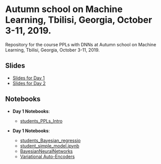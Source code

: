 # Autumn school on Machine Learning, Tbilisi, Georgia, October 3-11, 2019.
Repository for the course PPLs with DNNs at Autumn school on Machine Learning, Tbilisi, Georgia, October 3-11, 2019.


## Slides

* [Slides for Day 1](https://github.com/PGM-Lab/ASML-Tbilisi/raw/master/Day1/slides-Day1.pdf)
* [Slides for Day 2](https://github.com/PGM-Lab/ASML-Tbilisi/raw/master/Day2/slides-Day2.pdf)

## Notebooks
* **Day 1 Notebooks**:
  - [students_PPLs_Intro](https://colab.research.google.com/github.com/PGM-Lab/ASML-Tbilisi/blob/master/Day1/students_PPLs_Intro.ipynb)

* **Day 1 Notebooks**:
  - [students_Bayesian_regressio]()
  - [student_simple_model.ipynb]()
  - [BayesianNeuralNetworks]()
  - [Variational Auto-Encoders]()
